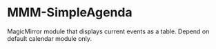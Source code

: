 # MMM-SimpleAgenda

MagicMirror module that displays current events as a table. Depend on default calendar module only.
